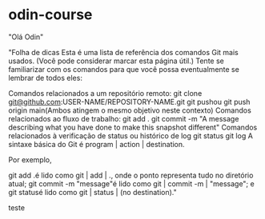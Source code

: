 # odin-course

"Olá Odin"

"Folha de dicas
Esta é uma lista de referência dos comandos Git mais usados. (Você pode considerar marcar esta página útil.) Tente se familiarizar com os comandos para que você possa eventualmente se lembrar de todos eles:

Comandos relacionados a um repositório remoto:
git clone git@github.com:USER-NAME/REPOSITORY-NAME.git
git pushou git push origin main(Ambos atingem o mesmo objetivo neste contexto)
Comandos relacionados ao fluxo de trabalho:
git add .
git commit -m "A message describing what you have done to make this snapshot different"
Comandos relacionados à verificação de status ou histórico de log
git status
git log
A sintaxe básica do Git é program | action | destination.

Por exemplo,

git add .é lido como git | add | ., onde o ponto representa tudo no diretório atual;
git commit -m "message"é lido como git | commit -m | "message"; e
git statusé lido como git | status | (no destination)."

teste